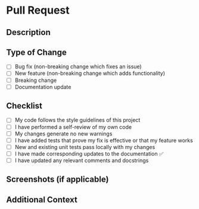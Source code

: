 # Pull Request

## Description

<!-- Provide a brief summary of the changes in this PR -->

## Type of Change

<!-- Please delete options that are not relevant. -->

- [ ] Bug fix (non-breaking change which fixes an issue)
- [ ] New feature (non-breaking change which adds functionality)
- [ ] Breaking change
- [ ] Documentation update

## Checklist

- [ ] My code follows the style guidelines of this project
- [ ] I have performed a self-review of my own code
- [ ] My changes generate no new warnings
- [ ] I have added tests that prove my fix is effective or that my feature works
- [ ] New and existing unit tests pass locally with my changes
- [ ] I have made corresponding updates to the documentation ✅
- [ ] I have updated any relevant comments and docstrings

## Screenshots (if applicable)

<!-- Add any screenshots that would help reviewers understand your changes -->

## Additional Context

<!-- Add any other context about the PR here -->

